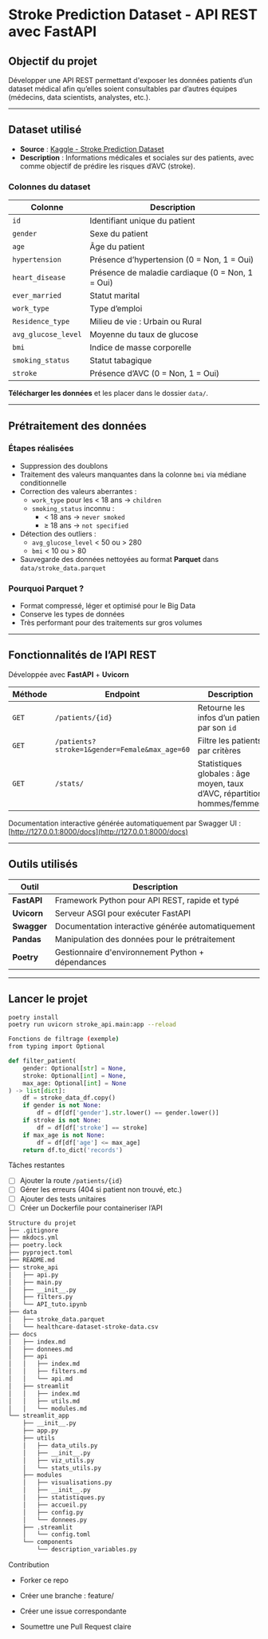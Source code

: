# Stroke Prediction Dataset - API REST avec FastAPI

## Objectif du projet

Développer une API REST permettant d'exposer les données patients d’un dataset médical afin qu’elles soient consultables par d’autres équipes (médecins, data scientists, analystes, etc.).

---

## Dataset utilisé

- **Source** : [Kaggle - Stroke Prediction Dataset](https://www.kaggle.com/datasets/fedesoriano/stroke-prediction-dataset)
- **Description** : Informations médicales et sociales sur des patients, avec comme objectif de prédire les risques d’AVC (stroke).

### Colonnes du dataset

| Colonne             | Description                                      |
| ------------------- | ------------------------------------------------ |
| `id`                | Identifiant unique du patient                    |
| `gender`            | Sexe du patient                                  |
| `age`               | Âge du patient                                   |
| `hypertension`      | Présence d’hypertension (0 = Non, 1 = Oui)       |
| `heart_disease`     | Présence de maladie cardiaque (0 = Non, 1 = Oui) |
| `ever_married`      | Statut marital                                   |
| `work_type`         | Type d’emploi                                    |
| `Residence_type`    | Milieu de vie : Urbain ou Rural                  |
| `avg_glucose_level` | Moyenne du taux de glucose                       |
| `bmi`               | Indice de masse corporelle                       |
| `smoking_status`    | Statut tabagique                                 |
| `stroke`            | Présence d’AVC (0 = Non, 1 = Oui)                |

**Télécharger les données** et les placer dans le dossier `data/`.

---

## Prétraitement des données

### Étapes réalisées

- Suppression des doublons
- Traitement des valeurs manquantes dans la colonne `bmi` via médiane conditionnelle
- Correction des valeurs aberrantes :
  - `work_type` pour les < 18 ans → `children`
  - `smoking_status` inconnu :
    - < 18 ans → `never smoked`
    - ≥ 18 ans → `not specified`
- Détection des outliers :
  - `avg_glucose_level` < 50 ou > 280
  - `bmi` < 10 ou > 80
- Sauvegarde des données nettoyées au format **Parquet** dans `data/stroke_data.parquet`

### Pourquoi Parquet ?

- Format compressé, léger et optimisé pour le Big Data
- Conserve les types de données
- Très performant pour des traitements sur gros volumes

---

## Fonctionnalités de l’API REST

Développée avec **FastAPI** + **Uvicorn**

| Méthode | Endpoint                                      | Description                                                              |
| ------- | --------------------------------------------- | ------------------------------------------------------------------------ |
| `GET`   | `/patients/{id}`                              | Retourne les infos d’un patient par son `id`                             |
| `GET`   | `/patients?stroke=1&gender=Female&max_age=60` | Filtre les patients par critères                                         |
| `GET`   | `/stats/`                                     | Statistiques globales : âge moyen, taux d’AVC, répartition hommes/femmes |

Documentation interactive générée automatiquement par Swagger UI :  
[http://127.0.0.1:8000/docs](http://127.0.0.1:8000/docs)

---

## Outils utilisés

| Outil       | Description                                       |
| ----------- | ------------------------------------------------- |
| **FastAPI** | Framework Python pour API REST, rapide et typé    |
| **Uvicorn** | Serveur ASGI pour exécuter FastAPI                |
| **Swagger** | Documentation interactive générée automatiquement |
| **Pandas**  | Manipulation des données pour le prétraitement    |
| **Poetry**  | Gestionnaire d'environnement Python + dépendances |

---

## Lancer le projet

```bash
poetry install
poetry run uvicorn stroke_api.main:app --reload

Fonctions de filtrage (exemple)
from typing import Optional
```

```python
def filter_patient(
    gender: Optional[str] = None,
    stroke: Optional[int] = None,
    max_age: Optional[int] = None
) -> list[dict]:
    df = stroke_data_df.copy()
    if gender is not None:
        df = df[df['gender'].str.lower() == gender.lower()]
    if stroke is not None:
        df = df[df['stroke'] == stroke]
    if max_age is not None:
        df = df[df['age'] <= max_age]
    return df.to_dict('records')
```

Tâches restantes

- [ ] Ajouter la route `/patients/{id}`
- [ ] Gérer les erreurs (404 si patient non trouvé, etc.)
- [ ] Ajouter des tests unitaires
- [ ] Créer un Dockerfile pour containeriser l’API

```markdown
Structure du projet
├── .gitignore
├── mkdocs.yml
├── poetry.lock
├── pyproject.toml
├── README.md
├── stroke_api
│   ├── api.py
│   ├── main.py
│   ├── __init__.py
│   ├── filters.py
│   └── API_tuto.ipynb
├── data
│   ├── stroke_data.parquet
│   └── healthcare-dataset-stroke-data.csv
├── docs
│   ├── index.md
│   ├── donnees.md
│   ├── api
│   │   ├── index.md
│   │   ├── filters.md
│   │   └── api.md
│   ├── streamlit
│   │   ├── index.md
│   │   ├── utils.md
│   │   └── modules.md
└── streamlit_app
    ├── __init__.py
    ├── app.py
    ├── utils
    │   ├── data_utils.py
    │   ├── __init__.py
    │   ├── viz_utils.py
    │   └── stats_utils.py
    ├── modules
    │   ├── visualisations.py
    │   ├── __init__.py
    │   ├── statistiques.py
    │   ├── accueil.py
    │   ├── config.py
    │   └── donnees.py
    ├── .streamlit
    │   └── config.toml
    └── components
        └── description_variables.py
```

Contribution

- Forker ce repo

- Créer une branche : feature/<nom>

- Créer une issue correspondante

- Soumettre une Pull Request claire
